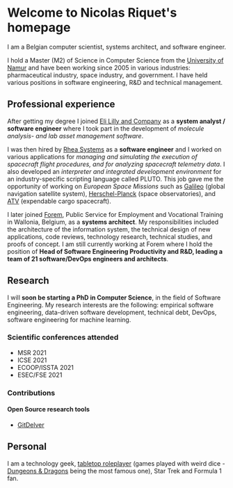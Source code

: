 <!-- Global site tag (gtag.js) - Google Analytics -->
<script async src="https://www.googletagmanager.com/gtag/js?id=UA-148953677-1"></script>
<script>
  window.dataLayer = window.dataLayer || [];
  function gtag(){dataLayer.push(arguments);}
  gtag('js', new Date());

  gtag('config', 'UA-148953677-1');
</script>

# Welcome to Nicolas Riquet's homepage

I am a Belgian computer scientist, systems architect, and software engineer.

I hold a Master (M2) of Science in Computer Science from the [University of Namur](https://www.unamur.be/en) and have been working since 2005 in various industries: pharmaceutical industry, space industry, and government. I have held various positions in software engineering, R&D and technical management.

## Professional experience

After getting my degree I joined [Eli Lilly and Company](https://www.lilly.com/) as a **system analyst / software engineer** where I took part in the development of *molecule analysis- and lab asset management software*.

I was then hired by [Rhea Systems](https://www.rheagroup.com/) as a **software engineer** and I worked on various applications for *managing and simulating the execution of spacecraft flight procedures, and for analyzing spacecraft telemetry data*. I also developed an *interpreter and integrated development environment* for an industry-specific scripting language called PLUTO. This job gave me the opportunity of working on *European Space Missions* such as [Galileo](https://www.esa.int/Applications/Navigation/Galileo/What_is_Galileo) (global navigation satellite system), [Herschel-Planck](https://www.esa.int/Science_Exploration/Space_Science/Herschel/ESA_to_launch_two_large_observatories_to_look_deep_into_space_and_time) (space observatories), and [ATV](https://www.esa.int/Science_Exploration/Human_and_Robotic_Exploration/ATV/Mission_concept_and_the_role_of_ATV) (expendable cargo spacecraft).

I later joined [Forem](https://www.leforem.be/what-can-le-forem-do-for-you.html), Public Service for Employment and Vocational Training in Wallonia, Belgium, as a **systems architect**. My responsibilities included the architecture of the information system, the technical design of new applications, code reviews, technology research, technical studies, and proofs of concept. I am still currently working at Forem where I hold the position of **Head of Software Engineering Productivity and R&D, leading a team of 21 software/DevOps engineers and architects**.

## Research

I will **soon be starting a PhD in Computer Science**, in the field of Software Engineering. My research interests are the following: empirical software engineering, data-driven software development, technical debt, DevOps, software engineering for machine learning.

### Scientific conferences attended

* MSR 2021
* ICSE 2021
* ECOOP/ISSTA 2021
* ESEC/FSE 2021

### Contributions

#### Open Source research tools

* [GitDelver](https://github.com/nicolasriquet/GitDelver)

## Personal

I am a technology geek, [tabletop roleplayer](https://en.wikipedia.org/wiki/Tabletop_role-playing_game) (games played with weird dice - [Dungeons & Dragons](https://dnd.wizards.com/) being the most famous one), Star Trek and Formula 1 fan.